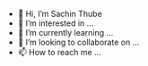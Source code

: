 - 👋 Hi, I’m Sachin Thube
- 👀 I’m interested in ...
- 🌱 I’m currently learning ...
- 💞️ I’m looking to collaborate on ...
- 📫 How to reach me ...

<!---
s-thube/s-thube is a ✨ special ✨ repository because its `README.md` (this file) appears on your GitHub profile.
You can click the Preview link to take a look at your changes.
--->
